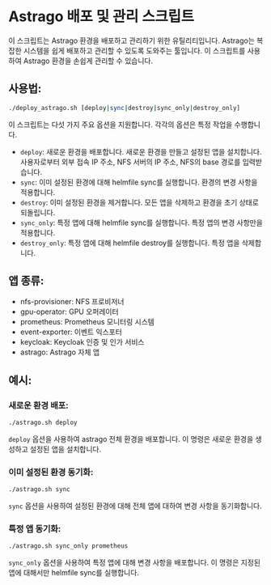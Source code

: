 # Astrago 배포 및 관리 스크립트

이 스크립트는 Astrago 환경을 배포하고 관리하기 위한 유틸리티입니다. Astrago는 복잡한 시스템을 쉽게 배포하고 관리할 수 있도록 도와주는 툴입니다. 이 스크립트를 사용하여 Astrago 환경을 손쉽게 관리할 수 있습니다.
## 사용법:

```bash
./deploy_astrago.sh [deploy|sync|destroy|sync_only|destroy_only]
```

이 스크립트는 다섯 가지 주요 옵션을 지원합니다. 각각의 옵션은 특정 작업을 수행합니다.

- `deploy`: 새로운 환경을 배포합니다. 새로운 환경을 만들고 설정된 앱을 설치합니다. 사용자로부터 외부 접속 IP 주소, NFS 서버의 IP 주소, NFS의 base 경로를 입력받습니다. 
- `sync`: 이미 설정된 환경에 대해 helmfile sync를 실행합니다. 환경의 변경 사항을 적용합니다. 
- `destroy`: 이미 설정된 환경을 제거합니다. 모든 앱을 삭제하고 환경을 초기 상태로 되돌립니다. 
- `sync_only`: 특정 앱에 대해 helmfile sync를 실행합니다. 특정 앱의 변경 사항만을 적용합니다. 
- `destroy_only`: 특정 앱에 대해 helmfile destroy를 실행합니다. 특정 앱을 삭제합니다.

## 앱 종류:
- nfs-provisioner: NFS 프로비저너
- gpu-operator: GPU 오퍼레이터
- prometheus: Prometheus 모니터링 시스템
- event-exporter: 이벤트 익스포터
- keycloak: Keycloak 인증 및 인가 서비스
- astrago: Astrago 자체 앱

## 예시:
### 새로운 환경 배포:
```bash
./astrago.sh deploy
```
`deploy` 옵션을 사용하여 astrago 전체 환경을 배포합니다. 이 명령은 새로운 환경을 생성하고 설정된 앱을 설치합니다.

### 이미 설정된 환경 동기화:
```bash
./astrago.sh sync
```
`sync` 옵션을 사용하여 설정된 환경에 대해 전체 앱에 대하여 변경 사항을 동기화합니다. 

### 특정 앱 동기화:
```bash
./astrago.sh sync_only prometheus
```
`sync_only` 옵션을 사용하여 특정 앱에 대해 변경 사항을 배포합니다. 이 명령은 지정된 앱에 대해서만 helmfile sync를 실행합니다.
